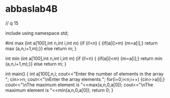 # abbaslab4B
// q 15 


include <iostream>
using namespace std;

#int max (int a[100],int n,int i,int m)
{if (i!=n)
{	{if(a[i]>m)
{m=a[i];}
return max (a,n,i+1,m);}}
else
return m;
}

int min (int a[100],int n,int i,int m)
{if (i!=n)
{	{if(a[i]<m)
{m=a[i];}
return min (a,n,i+1,m);}}
else
return m;
}

int main() 
{	int a[100],n,i;
	cout<<"Enter the number of elements in the array ";
	cin>>n;	cout<<"\nEnter the array elements ";
	for(i=0;i<n;i++)
	{cin>>a[i];}
    cout<<"\nThe maximum element is "<<max(a,n,0,a[0]);	
    cout<<"\nThe maximum element is "<<min(a,n,0,a[0]);	
	return 0;
}
